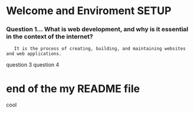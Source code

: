 # Welcome and Enviroment SETUP

### Question 1...  What is web development, and why is it essential in the context of the internet?
       It is the process of creating, building, and maintaining websites and web applications.


question 3
question 4
# end of the my README file
cool